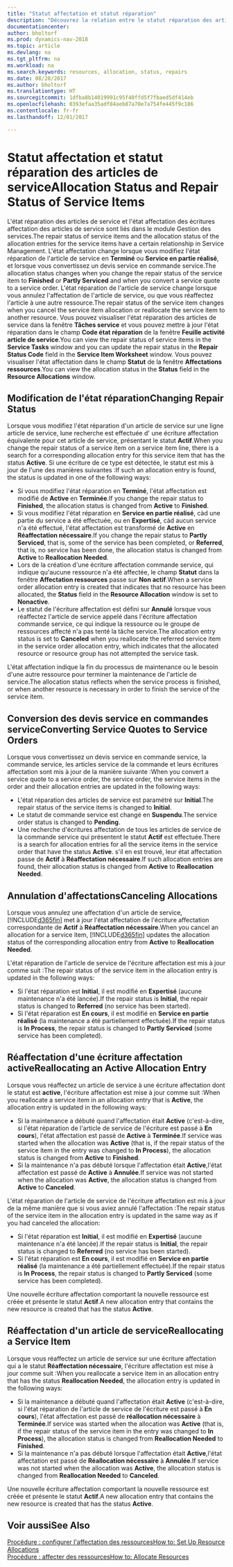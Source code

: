 ```yaml
---
title: "Statut affectation et statut réparation"
description: "Découvrez la relation entre le statut réparation des articles de service et le statut affectation des écritures d'affectation associées."
documentationcenter: 
author: bholtorf
ms.prod: dynamics-nav-2018
ms.topic: article
ms.devlang: na
ms.tgt_pltfrm: na
ms.workload: na
ms.search.keywords: resources, allocation, status, repairs
ms.date: 08/28/2017
ms.author: bholtorf
ms.translationtype: HT
ms.sourcegitcommit: 1dfba8b14019991c95f40ffd5f7fbaed5df414eb
ms.openlocfilehash: 0393efaa35adf84aeb87a70e7a754fe445f9c186
ms.contentlocale: fr-fr
ms.lasthandoff: 12/01/2017

---
```

# <a name="allocation-status-and-repair-status-of-service-items"></a><span data-ttu-id="5aac2-103">Statut affectation et statut réparation des articles de service</span><span class="sxs-lookup"><span data-stu-id="5aac2-103">Allocation Status and Repair Status of Service Items</span></span>
<span data-ttu-id="5aac2-104">L'état réparation des articles de service et l'état affectation des écritures affectation des articles de service sont liés dans le module Gestion des services.</span><span class="sxs-lookup"><span data-stu-id="5aac2-104">The repair status of service items and the allocation status of the allocation entries for the service items have a certain relationship in Service Management.</span></span> <span data-ttu-id="5aac2-105">L'état affectation change lorsque vous modifiez l'état réparation de l'article de service en **Terminé** ou **Service en partie réalisé**, et lorsque vous convertissez un devis service en commande service.</span><span class="sxs-lookup"><span data-stu-id="5aac2-105">The allocation status changes when you change the repair status of the service item to **Finished** or **Partly Serviced** and when you convert a service quote to a service order.</span></span> <span data-ttu-id="5aac2-106">L'état réparation de l'article de service change lorsque vous annulez l'affectation de l'article de service, ou que vous réaffectez l'article à une autre ressource.</span><span class="sxs-lookup"><span data-stu-id="5aac2-106">The repair status of the service item changes when you cancel the service item allocation or reallocate the service item to another resource.</span></span> <span data-ttu-id="5aac2-107">Vous pouvez visualiser l'état réparation des articles de service dans la fenêtre **Tâches service** et vous pouvez mettre à jour l'état réparation dans le champ **Code état réparation** de la fenêtre **Feuille activité article de service**.</span><span class="sxs-lookup"><span data-stu-id="5aac2-107">You can view the repair status of service items in the **Service Tasks** window and you can update the repair status in the **Repair Status Code** field in the **Service Item Worksheet** window.</span></span> <span data-ttu-id="5aac2-108">Vous pouvez visualiser l'état affectation dans le champ **Statut** de la fenêtre **Affectations ressources**.</span><span class="sxs-lookup"><span data-stu-id="5aac2-108">You can view the allocation status in the **Status** field in the **Resource Allocations** window.</span></span>  
  
## <a name="changing-repair-status"></a><span data-ttu-id="5aac2-109">Modification de l'état réparation</span><span class="sxs-lookup"><span data-stu-id="5aac2-109">Changing Repair Status</span></span>  
<span data-ttu-id="5aac2-110">Lorsque vous modifiez l'état réparation d'un article de service sur une ligne article de service, lune recherche est effectuée d' une écriture affectation équivalente pour cet article de service, présentant le statut **Actif**.</span><span class="sxs-lookup"><span data-stu-id="5aac2-110">When you change the repair status of a service item on a service item line, there is a search for a corresponding allocation entry for this service item that has the status **Active**.</span></span> <span data-ttu-id="5aac2-111">Si une écriture de ce type est détectée, le statut est mis à jour de l'une des manières suivantes :</span><span class="sxs-lookup"><span data-stu-id="5aac2-111">If such an allocation entry is found, the status is updated in one of the following ways:</span></span>  
  
* <span data-ttu-id="5aac2-112">Si vous modifiez l'état réparation en **Terminé**, l'état affectation est modifié de **Active** en **Terminée**.</span><span class="sxs-lookup"><span data-stu-id="5aac2-112">If you change the repair status to **Finished**, the allocation status is changed from **Active** to **Finished**.</span></span>  
* <span data-ttu-id="5aac2-113">Si vous modifiez l'état réparation en **Service en partie réalisé**, càd une partie du service a été effectuée, ou en **Expertisé**, càd aucun service n'a été effectué, l'état affectation est transformé de **Active** en **Réaffectation nécessaire**.</span><span class="sxs-lookup"><span data-stu-id="5aac2-113">If you change the repair status to **Partly Serviced**, that is, some of the service has been completed, or **Referred**, that is, no service has been done, the allocation status is changed from **Active** to **Reallocation Needed**.</span></span>  
* <span data-ttu-id="5aac2-114">Lors de la création d'une écriture affectation commande service, qui indique qu'aucune ressource n'a été affectée, le champ **Statut** dans la fenêtre **Affectation ressources** passe sur **Non actif**.</span><span class="sxs-lookup"><span data-stu-id="5aac2-114">When a service order allocation entry is created that indicates that no resource has been allocated, the **Status** field in the **Resource Allocation** window is set to **Nonactive**.</span></span>  
* <span data-ttu-id="5aac2-115">Le statut de l'écriture affectation est défini sur **Annulé** lorsque vous réaffectez l'article de service appelé dans l'écriture affectation commande service, ce qui indique la ressource ou le groupe de ressources affecté n'a pas tenté la tâche service.</span><span class="sxs-lookup"><span data-stu-id="5aac2-115">The allocation entry status is set to **Canceled** when you reallocate the referred service item in the service order allocation entry, which indicates that the allocated resource or resource group has not attempted the service task.</span></span>  
  
<span data-ttu-id="5aac2-116">L'état affectation indique la fin du processus de maintenance ou le besoin d'une autre ressource pour terminer la maintenance de l'article de service.</span><span class="sxs-lookup"><span data-stu-id="5aac2-116">The allocation status reflects when the service process is finished, or when another resource is necessary in order to finish the service of the service item.</span></span>  
  
## <a name="converting-service-quotes-to-service-orders"></a><span data-ttu-id="5aac2-117">Conversion des devis service en commandes service</span><span class="sxs-lookup"><span data-stu-id="5aac2-117">Converting Service Quotes to Service Orders</span></span>  
<span data-ttu-id="5aac2-118">Lorsque vous convertissez un devis service en commande service, la commande service, les articles service de la commande et leurs écritures affectation sont mis à jour de la manière suivante :</span><span class="sxs-lookup"><span data-stu-id="5aac2-118">When you convert a service quote to a service order, the service order, the service items in the order and their allocation entries are updated in the following ways:</span></span>  
  
* <span data-ttu-id="5aac2-119">L'état réparation des articles de service est paramétré sur **Initial**.</span><span class="sxs-lookup"><span data-stu-id="5aac2-119">The repair status of the service items is changed to **Initial**.</span></span>  
* <span data-ttu-id="5aac2-120">Le statut de commande service est changé en **Suspendu**.</span><span class="sxs-lookup"><span data-stu-id="5aac2-120">The service order status is changed to **Pending**.</span></span>  
* <span data-ttu-id="5aac2-121">Une recherche d'écritures affectation de tous les articles de service de la commande service qui présentent le statut **Actif** est effectuée.</span><span class="sxs-lookup"><span data-stu-id="5aac2-121">There is a search for allocation entries for all the service items in the service order that have the status **Active**.</span></span> <span data-ttu-id="5aac2-122">s'il en est trouvé, leur état affectation passe de **Actif** à **Réaffectation nécessaire**.</span><span class="sxs-lookup"><span data-stu-id="5aac2-122">If such allocation entries are found, their allocation status is changed from **Active** to **Reallocation Needed**.</span></span>  
  
## <a name="canceling-allocations"></a><span data-ttu-id="5aac2-123">Annulation d'affectations</span><span class="sxs-lookup"><span data-stu-id="5aac2-123">Canceling Allocations</span></span>  
<span data-ttu-id="5aac2-124">Lorsque vous annulez une affectation d'un article de service, [!INCLUDE[d365fin](includes/d365fin_md.md)] met à jour l'état affectation de l'écriture affectation correspondante de **Actif** à **Réaffectation nécessaire**.</span><span class="sxs-lookup"><span data-stu-id="5aac2-124">When you cancel an allocation for a service item, [!INCLUDE[d365fin](includes/d365fin_md.md)] updates the allocation status of the corresponding allocation entry from **Active** to **Reallocation Needed**.</span></span>

<span data-ttu-id="5aac2-125">L'état réparation de l'article de service de l'écriture affectation est mis à jour comme suit :</span><span class="sxs-lookup"><span data-stu-id="5aac2-125">The repair status of the service item in the allocation entry is updated in the following ways:</span></span>  
  
* <span data-ttu-id="5aac2-126">Si l'état réparation est **Initial**, il est modifié en **Expertisé** (aucune maintenance n'a été lancée).</span><span class="sxs-lookup"><span data-stu-id="5aac2-126">If the repair status is **Initial**, the repair status is changed to **Referred** (no service has been started).</span></span>  
* <span data-ttu-id="5aac2-127">Si l'état réparation est **En cours**, il est modifié en **Service en partie réalisé** (la maintenance a été partiellement effectuée).</span><span class="sxs-lookup"><span data-stu-id="5aac2-127">If the repair status is **In Process**, the repair status is changed to **Partly Serviced** (some service has been completed).</span></span>  
  
## <a name="reallocating-an-active-allocation-entry"></a><span data-ttu-id="5aac2-128">Réaffectation d'une écriture affectation active</span><span class="sxs-lookup"><span data-stu-id="5aac2-128">Reallocating an Active Allocation Entry</span></span>  
<span data-ttu-id="5aac2-129">Lorsque vous réaffectez un article de service à une écriture affectation dont le statut est **active**, l'écriture affectation est mise à jour comme suit :</span><span class="sxs-lookup"><span data-stu-id="5aac2-129">When you reallocate a service item in an allocation entry that is **Active**, the allocation entry is updated in the following ways:</span></span>  
  
* <span data-ttu-id="5aac2-130">Si la maintenance a débuté quand l'affectation était **Active** (c'est-à-dire, si l'état réparation de l'article de service de l'écriture est passé à **En cours**), l'état affectation est passé de **Active** à **Terminée**.</span><span class="sxs-lookup"><span data-stu-id="5aac2-130">If service was started when the allocation was **Active** (that is, if the repair status of the service item in the entry was changed to **In Process**), the allocation status is changed from **Active** to **Finished**.</span></span>  
* <span data-ttu-id="5aac2-131">Si la maintenance n'a pas débuté lorsque l'affectation était **Active**,l'état affectation est passé de **Active** à **Annulée**.</span><span class="sxs-lookup"><span data-stu-id="5aac2-131">If service was not started when the allocation was **Active**, the allocation status is changed from **Active** to **Canceled**.</span></span>  
  
<span data-ttu-id="5aac2-132">L'état réparation de l'article de service de l'écriture affectation est mis à jour de la même manière que si vous aviez annulé l'affectation :</span><span class="sxs-lookup"><span data-stu-id="5aac2-132">The repair status of the service item in the allocation entry is updated in the same way as if you had canceled the allocation:</span></span>  
  
* <span data-ttu-id="5aac2-133">Si l'état réparation est **Initial**, il est modifié en **Expertisé** (aucune maintenance n'a été lancée).</span><span class="sxs-lookup"><span data-stu-id="5aac2-133">If the repair status is **Initial**, the repair status is changed to **Referred** (no service has been started).</span></span>  
* <span data-ttu-id="5aac2-134">Si l'état réparation est **En cours**, il est modifié en **Service en partie réalisé** (la maintenance a été partiellement effectuée).</span><span class="sxs-lookup"><span data-stu-id="5aac2-134">If the repair status is **In Process**, the repair status is changed to **Partly Serviced** (some service has been completed).</span></span>  
  
<span data-ttu-id="5aac2-135">Une nouvelle écriture affectation comportant la nouvelle ressource est créée et présente le statut **Actif**.</span><span class="sxs-lookup"><span data-stu-id="5aac2-135">A new allocation entry that contains the new resource is created that has the status **Active**.</span></span>  
  
## <a name="reallocating-a-service-item"></a><span data-ttu-id="5aac2-136">Réaffectation d'un article de service</span><span class="sxs-lookup"><span data-stu-id="5aac2-136">Reallocating a Service Item</span></span>  
<span data-ttu-id="5aac2-137">Lorsque vous réaffectez un article de service sur une écriture affectation qui a le statut **Réaffectation nécessaire**, l'écriture affectation est mise à jour comme suit :</span><span class="sxs-lookup"><span data-stu-id="5aac2-137">When you reallocate a service item in an allocation entry that has the status **Reallocation Needed**, the allocation entry is updated in the following ways:</span></span>  
  
* <span data-ttu-id="5aac2-138">Si la maintenance a débuté quand l'affectation était **Active** (c'est-à-dire, si l'état réparation de l'article de service de l'écriture est passé à **En cours**), l'état affectation est passé de **réallocation nécessaire** à **Terminée**.</span><span class="sxs-lookup"><span data-stu-id="5aac2-138">If service was started when the allocation was **Active** (that is, if the repair status of the service item in the entry was changed to **In Process**), the allocation status is changed from **Reallocation Needed** to **Finished**.</span></span>  
* <span data-ttu-id="5aac2-139">Si la maintenance n'a pas débuté lorsque l'affectation était **Active**,l'état affectation est passé de **Réallocation nécessaire** à **Annulée**.</span><span class="sxs-lookup"><span data-stu-id="5aac2-139">If service was not started when the allocation was **Active**, the allocation status is changed from **Reallocation Needed** to **Canceled**.</span></span>  
  
<span data-ttu-id="5aac2-140">Une nouvelle écriture affectation comportant la nouvelle ressource est créée et présente le statut **Actif**.</span><span class="sxs-lookup"><span data-stu-id="5aac2-140">A new allocation entry that contains the new resource is created that has the status **Active**.</span></span>  
  
## <a name="see-also"></a><span data-ttu-id="5aac2-141">Voir aussi</span><span class="sxs-lookup"><span data-stu-id="5aac2-141">See Also</span></span>  
[<span data-ttu-id="5aac2-142">Procédure : configurer l'affectation des ressources</span><span class="sxs-lookup"><span data-stu-id="5aac2-142">How to: Set Up Resource Allocations</span></span>](service-how-setup-resource-allocation.md)  
[<span data-ttu-id="5aac2-143">Procédure : affecter des ressources</span><span class="sxs-lookup"><span data-stu-id="5aac2-143">How to: Allocate Resources</span></span>](service-how-to-allocate-resources.md)  


